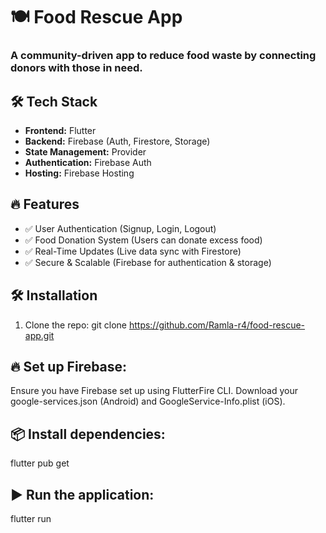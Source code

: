 # 🍽️ Food Rescue App

###  A community-driven app to reduce food waste by connecting donors with those in need.

## 🛠 Tech Stack
- **Frontend:** Flutter  
- **Backend:** Firebase (Auth, Firestore, Storage) 
- **State Management:** Provider
- **Authentication:** Firebase Auth
- **Hosting:** Firebase Hosting
  
## 🔥 Features 
- ✅ User Authentication (Signup, Login, Logout) 
- ✅ Food Donation System (Users can donate excess food)
- ✅ Real-Time Updates (Live data sync with Firestore)
- ✅ Secure & Scalable (Firebase for authentication & storage)

## 🛠 Installation
1. Clone the repo:
   git clone https://github.com/Ramla-r4/food-rescue-app.git
## 🔥 Set up Firebase:
  Ensure you have Firebase set up using FlutterFire CLI.
  Download your google-services.json (Android) and GoogleService-Info.plist (iOS).
## 📦 Install dependencies:
  flutter pub get
## ▶️ Run the application:
  flutter run


